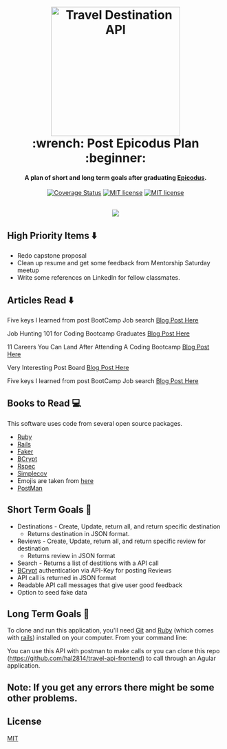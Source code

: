 
<h1 align="center">
  <br>
  <a href="http://guides.rubyonrails.org/"><img src="http://www.tia-a3.com/upload/container/102/slideimg_idea_d.jpg" alt="Travel Destination API" width="300"></a>
  <br>
  :wrench: Post Epicodus Plan :beginner:
  <br>
</h1>

<h4 align="center">A plan of short and long term goals after graduating  <a href="https://www.epicodus.com/" target="_blank">Epicodus</a>.</h4>

<div align="center">

  [![Coverage Status](https://img.shields.io/badge/Resumes%20Sent-1-yellow.svg)](https://https://github.com/DanDanilyuk)
  [![MIT license](http://img.shields.io/badge/license-MIT-brightgreen.svg)](http://opensource.org/licenses/MIT)
  [![MIT license](https://img.shields.io/badge/Currently%20Working%20On-Internship-blue.svg)](http://opensource.org/licenses/MIT)
</div>
<br>
<div align="center">
  <img align="center" src="https://thumbs.gfycat.com/AdoredSpitefulHippopotamus-max-14mb.gif">
</div>

## High Priority Items :arrow_down:

* Redo capstone proposal
* Clean up resume and get some feedback from Mentorship Saturday meetup
* Write some references on LinkedIn for fellow classmates.

## Articles Read :arrow_down:

Five keys I learned from post BootCamp Job search [Blog Post Here](https://medium.freecodecamp.org/5-key-learnings-from-the-post-bootcamp-job-search-9a07468d2331)

Job Hunting 101 for Coding Bootcamp Graduates [Blog Post Here](https://www.getboost.io/posts/job-hunting-101-for-coding-bootcamp-graduates)

11 Careers You Can Land After Attending A Coding Bootcamp [Blog Post Here](https://www.forbes.com/sites/laurencebradford/2016/10/28/11-careers-you-can-land-after-attending-a-coding-bootcamp/#c3df7564a383)

Very Interesting Post Board [Blog Post Here](https://news.ycombinator.com/item?id=13006555)

Five keys I learned from post BootCamp Job search [Blog Post Here](https://medium.freecodecamp.org/5-key-learnings-from-the-post-bootcamp-job-search-9a07468d2331)

## Books to Read :computer:

This software uses code from several open source packages.

- [Ruby](http://ruby-doc.org/)
- [Rails](http://guides.rubyonrails.org/)
- [Faker](https://github.com/stympy/faker)
- [BCrypt](https://github.com/codahale/bcrypt-ruby)
- [Rspec](https://github.com/rspec/rspec-rails)
- [Simplecov](https://github.com/colszowka/simplecov)
- Emojis are taken from [here](https://github.com/arvida/emoji-cheat-sheet.com)
- [PostMan](https://www.getpostman.com/)


## Short Term Goals :key:

* Destinations - Create, Update, return all, and return specific destination
  - Returns destination in JSON format.
* Reviews - Create, Update, return all, and return specific review for destination
  - Returns review in JSON format
* Search - Returns a list of destitions with a API call
* [BCrypt](https://github.com/codahale/bcrypt-ruby) authentication via API-Key for posting Reviews
* API call is returned in JSON format
* Readable API call messages that give user good feedback
* Option to seed fake data

## Long Term Goals :wrench:

To clone and run this application, you'll need [Git](https://git-scm.com) and [Ruby](http://ruby-doc.org/) (which comes with [rails](http://guides.rubyonrails.org/)) installed on your computer. From your command line:



You can use this API with postman to make calls or you can clone this repo (https://github.com/hal2814/travel-api-frontend) to call through an Agular application.



Note: If you get any errors there might be some other problems.
---

## License

[MIT](https://opensource.org/licenses/MIT)
